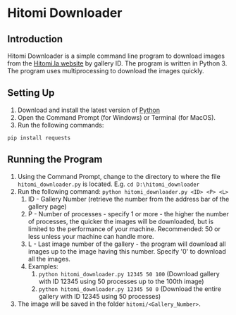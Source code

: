 # Hitomi Downloader

## Introduction
Hitomi Downloader is a simple command line program to download images from the [Hitomi.la website](https://hitomi.la/) by gallery ID. The program is written in Python 3. The program uses multiprocessing to download the images quickly.

## Setting Up
1. Download and install the latest version of [Python](https://www.python.org/downloads/)
2. Open the Command Prompt (for Windows) or Terminal (for MacOS).
3. Run the following commands:
```
pip install requests
```

## Running the Program
1. Using the Command Prompt, change to the directory to where the file `hitomi_downloader.py` is located. E.g. `cd D:\hitomi_downloader`
2. Run the following command: `python hitomi_downloader.py <ID> <P> <L>`
   1. ID - Gallery Number (retrieve the number from the address bar of the gallery page)
   2. P - Number of processes - specify 1 or more - the higher the number of processes, the quicker the images will be downloaded, but is limited to the performance of your machine. Recommended: 50 or less unless your machine can handle more.
   3. L - Last image number of the gallery - the program will download all images up to the image having this number. Specify '0' to download all the images.
   4. Examples:
      1. `python hitomi_downloader.py 12345 50 100` (Download gallery with ID 12345 using 50 processes up to the 100th image)
      2. `python hitomi_downloader.py 12345 50 0` (Download the entire gallery with ID 12345 using 50 processes)
3. The image will be saved in the folder `hitomi/<Gallery_Number>`.
